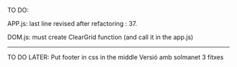 TO DO:

APP.js: last line revised after refactoring : 37.

DOM.js: must create ClearGrid function (and call it in the app.js)

--------------------
TO DO LATER:
Put footer in css in the middle
 Versió amb solmanet 3 fitxes
